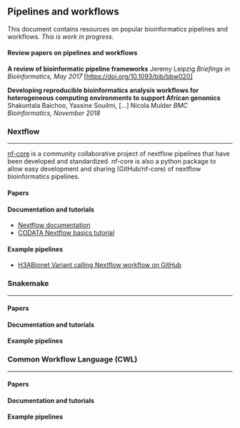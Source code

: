## Pipelines and workflows
This document contains resources on popular bioinformatics pipelines and workflows. _This is work in progress._

#### Review papers on pipelines and workflows

**A review of bioinformatic pipeline frameworks**
Jeremy Leipzig
_Briefings in Bioinformatics, May 2017_
[https://doi.org/10.1093/bib/bbw020]

**Developing reproducible bioinformatics
analysis workflows for heterogeneous
computing environments to support African
genomics**
Shakuntala Baichoo, Yassine Souilmi, […] Nicola Mulder
_BMC Bioinformatics, November 2018_


### Nextflow
------------------
[nf-core](https://nf-co.re/) is a community collaborative project of nextflow pipelines that have been developed and standardized. nf-core is also a python package to allow easy development and sharing (GitHub/nf-core) of nextflow bioinformatics pipelines.

#### Papers

#### Documentation and tutorials

- [Nextflow documentation](https://www.nextflow.io/docs/latest/index.html)  
- [CODATA Nextflow basics tutorial](https://codata-rda-advanced-bioinformatics-2019.readthedocs.io/en/latest/4.Day4.html)

#### Example pipelines
- [H3ABionet Variant calling Nextflow workflow on GitHub](https://github.com/h3abionet/h3avarcall)  


### Snakemake
-------------

#### Papers

#### Documentation and tutorials


#### Example pipelines


### Common Workflow Language (CWL)
----------------------------------

#### Papers

#### Documentation and tutorials


#### Example pipelines
